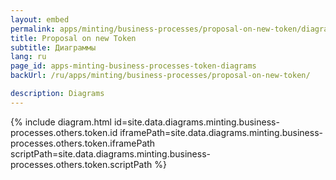 ```yaml
---
layout: embed
permalink: apps/minting/business-processes/proposal-on-new-token/diagrams
title: Proposal on new Token
subtitle: Диаграммы
lang: ru
page_id: apps-minting-business-processes-token-diagrams
backUrl: /ru/apps/minting/business-processes/proposal-on-new-token/

description: Diagrams
---
```

{% include diagram.html id=site.data.diagrams.minting.business-processes.others.token.id iframePath=site.data.diagrams.minting.business-processes.others.token.iframePath scriptPath=site.data.diagrams.minting.business-processes.others.token.scriptPath %}